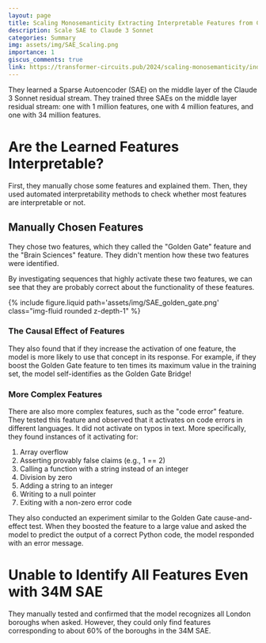 ```yaml
---
layout: page
title: Scaling Monosemanticity Extracting Interpretable Features from Claude 3 Sonnet
description: Scale SAE to Claude 3 Sonnet
categories: Summary
img: assets/img/SAE_Scaling.png
importance: 1
giscus_comments: true
link: https://transformer-circuits.pub/2024/scaling-monosemanticity/index.html
---
```


They learned a Sparse Autoencoder (SAE) on the middle layer of the Claude 3 Sonnet residual stream. They trained three SAEs on the middle layer residual stream: one with 1 million features, one with 4 million features, and one with 34 million features.

# Are the Learned Features Interpretable?

First, they manually chose some features and explained them. Then, they used automated interpretability methods to check whether most features are interpretable or not.

## Manually Chosen Features

They chose two features, which they called the "Golden Gate" feature and the "Brain Sciences" feature. They didn't mention how these two features were identified.

By investigating sequences that highly activate these two features, we can see that they are probably correct about the functionality of these features.

<div class="row">
    <div class="col-sm mt-3 mt-md-0">
        {% include figure.liquid path='assets/img/SAE_golden_gate.png' class="img-fluid rounded z-depth-1" %}
    </div>
</div>

### The Causal Effect of Features

They also found that if they increase the activation of one feature, the model is more likely to use that concept in its response. For example, if they boost the Golden Gate feature to ten times its maximum value in the training set, the model self-identifies as the Golden Gate Bridge!

### More Complex Features

There are also more complex features, such as the "code error" feature. They tested this feature and observed that it activates on code errors in different languages. It did not activate on typos in text. More specifically, they found instances of it activating for:

1. Array overflow
2. Asserting provably false claims (e.g., 1 == 2)
3. Calling a function with a string instead of an integer
4. Division by zero
5. Adding a string to an integer
6. Writing to a null pointer
7. Exiting with a non-zero error code

They also conducted an experiment similar to the Golden Gate cause-and-effect test. When they boosted the feature to a large value and asked the model to predict the output of a correct Python code, the model responded with an error message.

# Unable to Identify All Features Even with 34M SAE

They manually tested and confirmed that the model recognizes all London boroughs when asked. However, they could only find features corresponding to about 60% of the boroughs in the 34M SAE.
